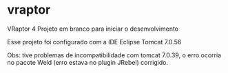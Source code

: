 vraptor
=======

VRaptor 4 Projeto em branco para iniciar o desenvolvimento


Esse projeto foi configurado com a IDE Eclipse
Tomcat 7.0.56

Obs: tive problemas de incompatibilidade com tomcat 7.0.39, o erro ocorria no pacote Weld (erro estava no plugin JRebel) corrigido.
